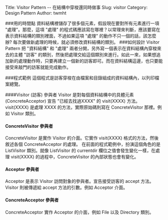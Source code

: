 Title: Visitor Pattern -- 在結構中穿梭還同時做事
Slug: visitor
Category: Design Pattern
Author: twmht

###用的時間點
資料結構裡儲存了很多個元素，假設現在要對所有元素進行一項 "處理"。那麼，這項 "處理" 的程式碼應該寫在哪裡？以常理來判斷，應該要寫在表示資料結構的類別裡面，不過如果這項 "處理" 的動作不只一個的話，該怎麼辦? 每次要做新處理的時候，就必須修改資料結構的類別。
###如何設計
Visitor Pattern 把 "資料結構" 和 "處理" 兩者分開，另外寫一個表示在資料結構內穿梭來去的主體 "訪客" 的類別，然後把處理交給這個類別來進行。如此一來，如果想追加新的處理動作時，只要再建立一個新的訪客即可。而在資料結構這邊，也只要能接受來敲門的訪客就能完成動作。

###程式範例
這個程式是訪客穿梭在由檔案和目錄組成的資料結構內，以列印檔案總覽。

<script src="https://gist.github.com/twmht/4ff936559e5bf100a3d1.js"></script>

####Visitor (訪客) 參與者
Visitor 是對每個資料結構中的具體元素 (ConcreteAcceptor) 宣告 "已經去找過XXXX" 的 visit(XXXX) 方法。visit(XXXX) 是處理 XXXX 的方法，實際原始碼則寫在 ConcreteVisitor 那裡。例如 Visitor 類別。
#### ConcreteVisitor 參與者
ConcreteVisitor 是實作 Visitor 的介面。它實作 visit(XXXX) 格式的方法，然後敘述各個 ConcreteAcceptor 的處理。 在前面的程式範例中，扮演這個角色的是 ListVisitor 類別。就像 ListVisitor 的 currentdir 欄位之值會發生變化一樣，在處理 visit(XXXX) 的過程中，ConcreteVisitor 的內部狀態也會有變化。
#### Acceptor 參與者
Acceptor 是表示 Visitor 訪問對象的參與者。宣告接受訪客的 accept 方法。Visitor 則被傳遞給 accept 方法的引數。例如 Acceptor 介面。
#### ConcreteAcceptor 參與者
ConcreteAcceptor 實作 Acceptor 的介面，例如 File 以及 Directory 類別。

